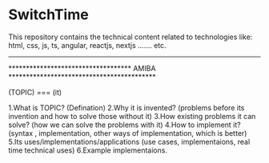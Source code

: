 # SwitchTime
This repository contains the technical content related to technologies like:  html, css, js, ts, angular, reactjs, nextjs ....... etc.

--------------------------------------------------------------------
*********************************** AMIBA ******************************************

(TOPIC) === (it)

1.What is TOPIC? (Defination)
2.Why it is invented? (problems before its invention and how to solve those without it)
3.How existing problems it can solve? (how we can solve the problems with it)
4.How to implement it? (syntax , implementation, other ways of implementation, which is better)
5.Its uses/implementations/applications (use cases, implementaions, real time technical uses)
6.Example implementaions.

